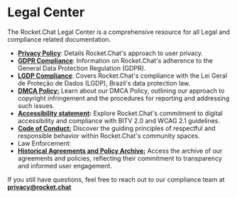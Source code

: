 # Legal Center

The Rocket.Chat Legal Center is a comprehensive resource for all Legal and compliance related documentation.

* [**Privacy Policy**](../customer-center/legal-center/rocket.chat-privacy-policy/): Details Rocket.Chat's approach to user privacy.
* [**GDPR Compliance**](../customer-center/legal-center/gdpr/): Information on Rocket.Chat's adherence to the General Data Protection Regulation (GDPR).
* [**LGDP Compliance**](../customer-center/legal-center/lgdp/): Covers Rocket.Chat's compliance with the Lei Geral de Proteção de Dados (LGDP), Brazil's data protection law.
* [**DMCA Policy:**](compliance-center/dmca-policy.md) Learn about our DMCA Policy, outlining our approach to copyright infringement and the procedures for reporting and addressing such issues.
* [**Accessibility statement**](compliance-center/accessibility-statement.md)**:** Explore Rocket.Chat's commitment to digital accessibility and compliance with BITV 2.0 and WCAG 2.1 guidelines.
* [**Code of Conduct:**](compliance-center/code-of-conduct-services.md) Discover the guiding principles of respectful and responsible behavior within Rocket.Chat's community spaces.
* Law Enforcement:&#x20;
* [**Historical Agreements and Policy Archive:**](../customer-center/legal-center/historical-agreements-and-policy-archive.md) Access the archive of our agreements and policies, reflecting their commitment to transparency and informed user engagement.

If you still have questions, feel free to reach out to our compliance team at **privacy@rocket.chat**&#x20;
